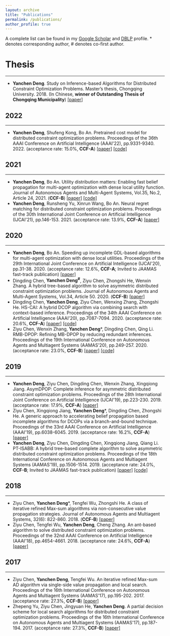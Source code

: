 ```yaml
---
layout: archive
title: "Publications"
permalink: /publications/
author_profile: true
---
```


A complete list can be found in my [Google Scholar](https://scholar.google.com/citations?user=Yk3RZdoAAAAJ&hl=en&oi=ao) and [DBLP](https://dblp.org/pid/199/6564.html) profile. * denotes corresponding author, # denotes co-first author.

# Thesis
------------
- **Yanchen Deng**. Study on Inference-based Algorithms for Distributed Constraint Optimization Problems. Master’s thesis, Chongqing University. 2018. (In Chinese, **winner of Outstanding Thesis of Chongqing Municipality**) [[paper]](/files/master_thesis.pdf)

## 2022
------------
- **Yanchen Deng**, Shufeng Kong, Bo An. Pretrained cost model for distributed constraint optimization problems. Proceedings of the 36th AAAI Conference on Artificial Intelligence (AAAI'22), pp.9331-9340. 2022. (acceptance rate: 15.0%, **CCF-A**) [[paper]](/files/AAAI22.pdf) [[code]](https://github.com/ycdeng-ntu/GAT-PCM)

## 2021
------------
- **Yanchen Deng**, Bo An. Utility distribution matters: Enabling fast belief propagation for multi-agent optimization with dense local utility function. Journal of Autonomous Agents and Multi-Agent Systems, Vol.35, No.2, Article 24, 2021. (**CCF-B**) [[paper]](/files/JAAMAS21.pdf) [[code]](https://github.com/ycdeng-ntu/ARTGD2P)
- **Yanchen Deng**, Runsheng Yu, Xinrun Wang, Bo An. Neural regret matching for distributed constraint optimization problems. Proceedings of the 30th International Joint Conference on Artificial Intelligence (IJCAI'21), pp.146-153. 2021. (acceptance rate: 13.9%, **CCF-A**) [[paper]](/files/ijcai21.pdf)

## 2020
------------
- **Yanchen Deng**, Bo An. Speeding up incomplete GDL-based algorithms for multi-agent optimization with dense local utilities. Proceedings of the 29th International Joint Conference on Artificial Intelligence (IJCAI'20), pp.31-38. 2020. (acceptance rate: 12.6%, **CCF-A**; Invited to JAAMAS fast-track publication) [[paper]](/files/IJCAI20.pdf)
- Dingding Chen, **Yanchen Deng<sup>#</sup>**, Ziyu Chen, Zhongshi He, Wenxin Zhang. A hybrid tree-based algorithm to solve asymmetric distributed constraint optimization problems. Journal of Autonomous Agents and Multi-Agent Systems, Vol.34, Article 50. 2020. (**CCF-B**) [[paper]](/files/JAAMAS20.pdf)
- Dingding Chen, **Yanchen Deng**, Ziyu Chen, Wenxing Zhang, Zhongshi He. HS-CAI: A hybrid DCOP algorithm via combining search with context-based inference. Proceedings of the 34th AAAI Conference on Artificial Intelligence (AAAI'20), pp.7087-7094. 2020. (acceptance rate: 20.6%, **CCF-A**) [[paper]](/files/aaai20.pdf) [[code]](https://github.com/czy920/DCOPSovler)
- Ziyu Chen, Wenxin Zhang, **Yanchen Deng***, Dingding Chen, Qing Li. RMB-DPOP: Refining MB-DPOP by reducing redundant inferences. Proceedings of the 19th International Conference on Autonomous Agents and Multiagent Systems (AAMAS'20), pp.249-257. 2020. (acceptance rate: 23.0%, **CCF-B**) [[paper]](/files/aamas20.pdf) [[code]](https://github.com/czy920/RMB-DPOP)

## 2019
------------
- **Yanchen Deng**, Ziyu Chen, Dingding Chen, Wenxin Zhang, Xingqiong Jiang. AsymDPOP: Complete inference for asymmetric distributed constraint optimization problems. Proceedings of the 28th International Joint Conference on Artificial Intelligence (IJCAI'19), pp.223-230. 2019. (acceptance rate: 17.9%, **CCF-A**) [[paper]](/files/ijcai19.pdf)
- Ziyu Chen, Xingqiong Jiang, **Yanchen Deng***, Dingding Chen, Zhongshi He. A generic approach to accelerating belief propagation based incomplete algorithms for DCOPs via a branch-and-bound technique. Proceedings of the 33rd AAAI Conference on Artificial Intelligence (AAAI'19), pp.6038-6045. 2019. (acceptance rate: 16.2%, **CCF-A**) [[paper]](/files/aaai19.pdf)
- **Yanchen Deng**, Ziyu Chen, Dingding Chen, Xingqiong Jiang, Qiang Li. PT-ISABB: A hybrid tree-based complete algorithm to solve asymmetric distributed constraint optimization problems. Proceedings of the 18th International Conference on Autonomous Agents and Multiagent Systems (AAMAS'19), pp.1506-1514. 2019. (acceptance rate: 24.0%, **CCF-B**; Invited to JAAMAS fast-track publication) [[paper]](/files/aamas19.pdf) [[code]](https://github.com/czy920/DCOPSovlerAlgorithm_PTISABB)

## 2018
------------
- Ziyu Chen, **Yanchen Deng***, Tengfei Wu, Zhongshi He. A class of iterative refined Max-sum algorithms via non-consecutive value propagation strategies. Journal of Autonomous Agents and Multiagent Systems, 32(6): 822-860. 2018. (**CCF-B**) [[paper]](/files/jaamas18.pdf)
- Ziyu Chen, Tengfei Wu, **Yanchen Deng**, Cheng Zhang. An ant-based algorithm to solve distributed constraint optimization problems. Proceedings of the 32nd AAAI Conference on Artificial Intelligence (AAAI'18), pp.4654-4661. 2018. (acceptance rate: 24.6%, **CCF-A**) [[paper]](/files/aaai18.pdf)

## 2017
------------
- Ziyu Chen, **Yanchen Deng**, Tengfei Wu. An iterative refined Max-sum AD algorithm via single-side value propagation and local search. Proceedings of the 16th International Conference on Autonomous Agents and Multiagent Systems (AAMAS'17), pp.195-202. 2017. (acceptance rate: 27.3%, **CCF-B**) [[paper]](/files/aamas17_max_sum.pdf)
- Zhepeng Yu, Ziyu Chen, Jingyuan He, **Yanchen Deng**. A partial decision scheme for local search algorithms for distributed constraint optimization problems. Proceedings of the 16th International Conference on Autonomous Agents and Multiagent Systems (AAMAS'17), pp.187-194. 2017. (acceptance rate: 27.3%, **CCF-B**) [[paper]](/files/aamas17_local_search.pdf)
